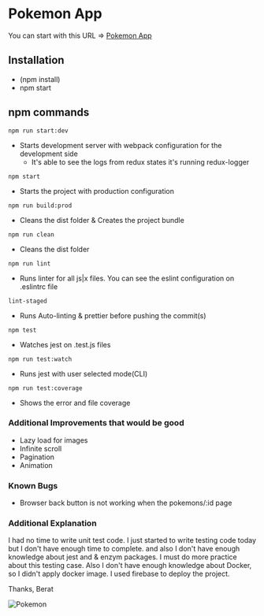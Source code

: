 # Pokemon App

You can start with this URL => [Pokemon App](https://pokemon-app-33592.firebaseapp.com/pokemon)

## Installation

- (npm install)
- npm start

## npm commands

`npm run start:dev`

- Starts development server with webpack configuration for the development side
  - It's able to see the logs from redux states it's running redux-logger

`npm start`

- Starts the project with production configuration

`npm run build:prod`

- Cleans the dist folder & Creates the project bundle

`npm run clean`

- Cleans the dist folder

`npm run lint`

- Runs linter for all js|x files. You can see the eslint configuration on .eslintrc file

`lint-staged`

- Runs Auto-linting & prettier before pushing the commit(s)

`npm test`

- Watches jest on .test.js files

`npm run test:watch`

- Runs jest with user selected mode(CLI)

`npm run test:coverage`

- Shows the error and file coverage

### Additional Improvements that would be good

- Lazy load for images
- Infinite scroll
- Pagination
- Animation

### Known Bugs

- Browser back button is not working when the pokemons/:id page

### Additional Explanation

I had no time to write unit test code. I just started to write testing code today but I don't have enough time to complete. and also I don't have enough knowledge about jest and & enzym packages. I must do more practice about this testing case. Also I don't have enough knowledge about Docker, so I didn't apply docker image. I used firebase to deploy the project.

Thanks,
Berat

![Pokemon](https://static.giantbomb.com/uploads/original/0/1481/2897229-9939923796-latest)
